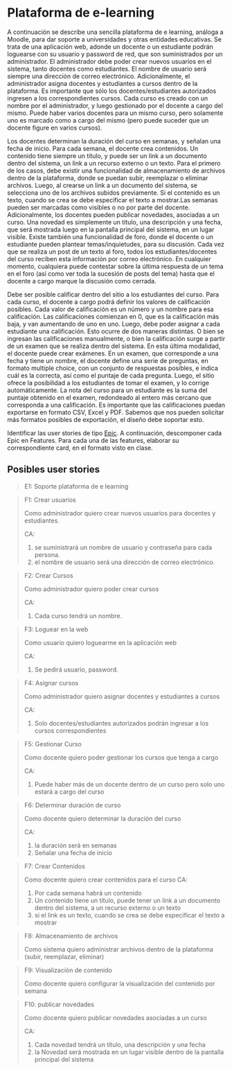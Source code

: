 # Plataforma de e-learning

A continuación se describe una sencilla plataforma de e learning, análoga a Moodle, para dar soporte a universidades y
otras entidades educativas. Se trata de una aplicación web, adonde un docente o un estudiante podrán loguearse con
su usuario y password de red, que son suministrados por un administrador. El administrador debe poder crear nuevos
usuarios en el sistema, tanto docentes como estudiantes. El nombre de usuario será siempre una dirección de correo
electrónico. Adicionalmente, el administrador asigna docentes y estudiantes a cursos dentro de la plataforma. Es
importante que sólo los docentes/estudiantes autorizados ingresen a los correspondientes cursos. Cada curso es creado
con un nombre por el administrador, y luego gestionado por el docente a cargo del mismo. Puede haber varios docentes
para un mismo curso, pero solamente uno es marcado como a cargo del mismo (pero puede suceder que un docente
figure en varios cursos).

Los docentes determinan la duración del curso en semanas, y señalan una fecha de inicio. Para cada semana, el docente
crea contenidos. Un contenido tiene siempre un título, y puede ser un link a un documento dentro del sistema, un link a
un recurso externo o un texto. Para el primero de los casos, debe existir una funcionalidad de almacenamiento de
archivos dentro de la plataforma, donde se puedan subir, reemplazar o eliminar archivos. Luego, al crearse un link a un
documento del sistema, se selecciona uno de los archivos subidos previamente. Si el contenido es un texto, cuando se
crea se debe especificar el texto a mostrar.Las semanas pueden ser marcadas como visibles o no por parte del docente.
Adicionalmente, los docentes pueden publicar novedades, asociadas a un curso. Una novedad es simplemente un título,
una descripción y una fecha, que será mostrada luego en la pantalla principal del sistema, en un lugar visible.
Existe también una funcionalidad de foro, donde el docente o un estudiante pueden plantear temas/inquietudes, para
su discusión. Cada vez que se realiza un post de un texto al foro, todos los estudiantes/docentes del curso reciben esta
información por correo electrónico. En cualquier momento, cualquiera puede contestar sobre la última respuesta de un
tema en el foro (así como ver toda la sucesión de posts del tema) hasta que el docente a cargo marque la discusión
como cerrada.

Debe ser posible calificar dentro del sitio a los estudiantes del curso. Para cada curso, el docente a cargo podrá definir
los valores de calificación posibles. Cada valor de calificación es un número y un nombre para esa calificación. Las
calificaciones comienzan en 0, que es la calificación más baja, y van aumentando de uno en uno. Luego, debe poder
asignar a cada estudiante una calificación. Esto ocurre de dos maneras distintas. O bien se ingresan las calificaciones
manualmente, o bien la calificación surge a partir de un examen que se realiza dentro del sistema. En esta última
modalidad, el docente puede crear exámenes. En un examen, que corresponde a una fecha y tiene un nombre, el
docente define una serie de preguntas, en formato multiple choice, con un conjunto de respuestas posibles, e indica
cuál es la correcta, así como el puntaje de cada pregunta. Luego, el sitio ofrece la posibilidad a los estudiantes de tomar
el examen, y lo corrige automáticamente. La nota del curso para un estudiante es la suma del puntaje obtenido en el
examen, redondeado al entero más cercano que corresponda a una calificación.
Es importante que las calificaciones puedan exportarse en formato CSV, Excel y PDF. Sabemos que nos pueden solicitar
más formatos posibles de exportación, el diseño debe soportar esto.

Identificar las user stories de tipo [Epic](https://ungs-archive.netlify.app/materias/especificacion-de-software/user-stories).
A continuación, descomponer cada Epic en Features. Para cada una de las features, elaborar su correspondiente card, en el formato visto en clase.

## Posibles user stories

> E1: Soporte plataforma de e learning


> F1: Crear usuarios
> 
> Como administrador quiero crear nuevos usuarios para docentes y estudiantes.
> 
> CA:
> 1. se suministrará un nombre de usuario y contraseña para cada persona.
> 2. el nombre de usuario será una dirección de correo electrónico.

> F2: Crear Cursos
>
> Como administrador quiero poder crear cursos
>
> CA:
> 1. Cada curso tendrá un nombre.

> F3: Loguear en la web
>
> Como usuario quiero loguearme en la aplicación web
>
> CA:
> 1. Se pedirá usuario, password.


> F4: Asignar cursos
>
> Como administrador quiero asignar docentes y estudiantes a cursos
>
> CA:
> 1. Solo docentes/estudiantes autorizados podrán ingresar a los cursos correspondientes


> F5: Gestionar Curso
> 
> Como docente quiero poder gestionar los cursos que tenga a cargo
>
> CA:
> 1. Puede haber más de un docente dentro de un curso pero solo uno estará a cargo del curso

 
> F6: Determinar duración de curso
>
> Como docente quiero determinar la duración del curso
> 
> CA:
> 1. la duración será en semanas
> 2. Señalar una fecha de inicio

> F7: Crear Contenidos
> 
> Como docente quiero crear contenidos para el curso
> CA:
> 1. Por cada semana habrá un contenido
> 2. Un contenido tiene un título, puede tener un link a un documento dentro del sistema, a un recurso externo o un texto
> 3. si el link es un texto, cuando se crea se debe especificar el texto a mostrar

> F8: Almacenamiento de archivos
> 
> Como sistema quiero administrar archivos dentro de la plataforma (subir, reemplazar, eliminar)


> F9: Visualización de contenido
>
> Como docente quiero configurar la visualización del contenido por semana
 

> F10: publicar novedades
>
> Como docente quiero publicar novedades asociadas a un curso
>
> CA:
> 1. Cada novedad tendrá un título, una descripción y una fecha
> 2. la Novedad será mostrada en un lugar visible dentro de la pantalla principal del sistema
